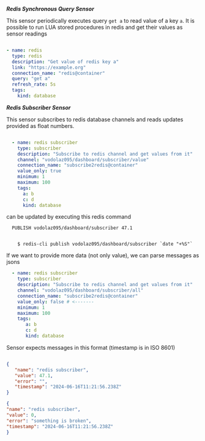 ***Redis Synchronous Query Sensor***

This sensor periodically executes query `get a` to read value of a key `a`.
It is possible to run LUA stored procedures in redis and get their values as sensor readings

```yaml

- name: redis
  type: redis
  description: "Get value of redis key a"
  link: "https://example.org"
  connection_name: "redis@container"
  query: "get a"
  refresh_rate: 5s
  tags:
    kind: database

```

***Redis Subscriber Sensor***

This sensor subscribes to redis database channels and reads updates provided as float numbers.

```yaml

  - name: redis subscriber
    type: subscriber
    description: "Subscribe to redis channel and get values from it"
    channel: "vodolaz095/dashboard/subscriber/value"
    connection_name: "subscribe2redis@container"
    value_only: true
    minimum: 1
    maximum: 100
    tags:
      a: b
      c: d
      kind: database
```

can be updated by executing this redis command

```
  PUBLISH vodolaz095/dashboard/subscriber 47.1
```

```shell

	$ redis-cli publish vodolaz095/dashboard/subscriber `date "+%S"`

```

If we want to provide more data (not only value), we can parse messages as jsons


```yaml
  - name: redis subscriber
    type: subscriber
    description: "Subscribe to redis channel and get values from it"
    channel: "vodolaz095/dashboard/subscriber/all"
    connection_name: "subscribe2redis@container"
    value_only: false # <-------
    minimum: 1
    maximum: 100
    tags:
       a: b
       c: d
       kind: database

```
Sensor expects messages in this format (timestamp is in ISO 8601)
```json

{
   "name": "redis subscriber",
   "value": 47.1,
   "error": "",
   "timestamp": "2024-06-16T11:21:56.238Z"
}
```

```json
{
"name": "redis subscriber",
"value": 0,
"error": "something is broken",
"timestamp": "2024-06-16T11:21:56.238Z"
}

```
